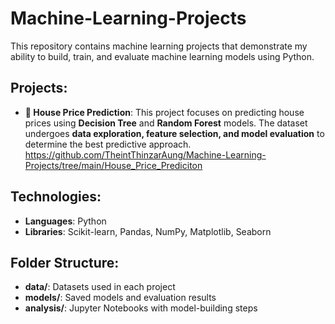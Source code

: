 # Machine-Learning-Projects
This repository contains machine learning projects that demonstrate my ability to build, train, and evaluate machine learning models using Python. 

## Projects:
- **🏡 House Price Prediction**: This project focuses on predicting house prices using **Decision Tree** and **Random Forest** models. The dataset undergoes **data exploration, feature selection, and model evaluation** to determine the best predictive approach.  https://github.com/TheintThinzarAung/Machine-Learning-Projects/tree/main/House_Price_Prediciton



## Technologies:
- **Languages**: Python
- **Libraries**: Scikit-learn, Pandas, NumPy, Matplotlib, Seaborn

## Folder Structure:
- **data/**: Datasets used in each project
- **models/**: Saved models and evaluation results
- **analysis/**: Jupyter Notebooks with model-building steps

